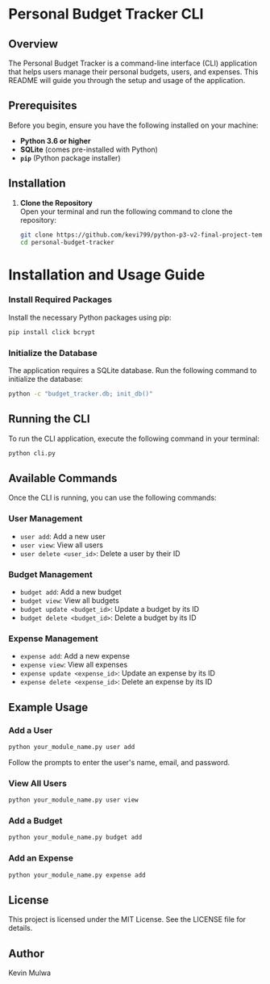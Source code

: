 # Personal Budget Tracker CLI

## Overview

The Personal Budget Tracker is a command-line interface (CLI) application that helps users manage their personal budgets, users, and expenses. This README will guide you through the setup and usage of the application.

## Prerequisites

Before you begin, ensure you have the following installed on your machine:

- **Python 3.6 or higher**
- **SQLite** (comes pre-installed with Python)
- **`pip`** (Python package installer)

## Installation

1. **Clone the Repository**  
   Open your terminal and run the following command to clone the repository:

   ```bash
   git clone https://github.com/kevi799/python-p3-v2-final-project-template
   cd personal-budget-tracker
   ```

# Installation and Usage Guide

### Install Required Packages

Install the necessary Python packages using pip:

```bash
pip install click bcrypt
```

### Initialize the Database

The application requires a SQLite database. Run the following command to initialize the database:

```bash
python -c "budget_tracker.db; init_db()"
```

## Running the CLI

To run the CLI application, execute the following command in your terminal:

```bash
python cli.py
```

## Available Commands

Once the CLI is running, you can use the following commands:

### User Management

- `user add`: Add a new user
- `user view`: View all users
- `user delete <user_id>`: Delete a user by their ID

### Budget Management

- `budget add`: Add a new budget
- `budget view`: View all budgets
- `budget update <budget_id>`: Update a budget by its ID
- `budget delete <budget_id>`: Delete a budget by its ID

### Expense Management

- `expense add`: Add a new expense
- `expense view`: View all expenses
- `expense update <expense_id>`: Update an expense by its ID
- `expense delete <expense_id>`: Delete an expense by its ID

## Example Usage

### Add a User

```bash
python your_module_name.py user add
```

Follow the prompts to enter the user's name, email, and password.

### View All Users

```bash
python your_module_name.py user view
```

### Add a Budget

```bash
python your_module_name.py budget add
```

### Add an Expense

```bash
python your_module_name.py expense add
```

## License

This project is licensed under the MIT License. See the LICENSE file for details.

## Author

Kevin Mulwa

```

```
